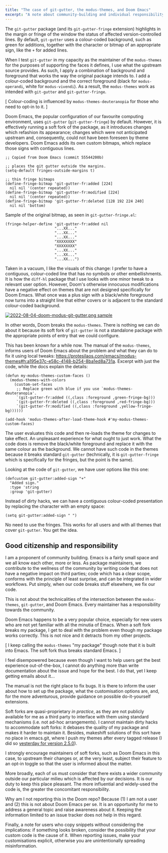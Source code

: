 ```yaml
---
title: "The case of git-gutter, the modus-themes, and Doom Emacs"
excerpt: "A note about community-building and individual responsibility in the Emacs space, using a specific example as a case in point."
---
```


The `git-gutter` package (and its `git-gutter-fringe` extension)
highlights in the margin or fringe of the window the status of affected
version-controlled lines.  By default, `git-gutter` uses a colour-coded
background, such as green for additions, together with the character or
bitmap of an appropriate sign, like the `+` for added lines.

When I test `git-gutter` in my capacity as the maintainer of the
`modus-themes` for the purposes of supporting the faces it defines, I
use what the upstream source provides.  As such, I apply a combination
of background and foreground that works the way the original package
intends to.  I add a colour-coded background and the correct foreground
(black for `modus-operandi`, white for `modus-vivendi`).  As a result,
the `modus-themes` work as intended with `git-gutter` and
`git-gutter-fringe`.

[ Colour-coding is influenced by `modus-themes-deuteranopia` for those
  who need to opt-in to it. ]

Doom Emacs, the popular configuration of our favourite computing
environment, uses `git-gutter` (`git-gutter-fringe`) by default.
However, it is effectively running a soft fork of the package, as it
introduces changes which refashion its appearance; changes which were
not anticipated upstream and, consequently, could not have been foreseen
by theme developers.  Doom Emacs adds its own custom bitmaps, which
replace those signs with contiguous lines.

```elisp
;; Copied from Doom Emacs (commit 55544200b)

;; places the git gutter outside the margins.
(setq-default fringes-outside-margins t)

;; thin fringe bitmaps
(define-fringe-bitmap 'git-gutter-fr:added [224]
  nil nil '(center repeated))
(define-fringe-bitmap 'git-gutter-fr:modified [224]
  nil nil '(center repeated))
(define-fringe-bitmap 'git-gutter-fr:deleted [128 192 224 240]
  nil nil 'bottom)
```

Sample of the original bitmap, as seen in `git-gutter-fringe.el`:

```elisp
(fringe-helper-define 'git-gutter-fr:added nil
                      "...XX..."
                      "...XX..."
                      "...XX..."
                      "XXXXXXXX"
                      "XXXXXXXX"
                      "...XX..."
                      "...XX..."
                      "...XX...")
```

Taken in a vacuum, I like the visuals of this change: I prefer to have a
contiguous, colour-coded line that has no symbols or other
embellishments.  It is how the `diff-hl` package that I use looks with
one minor tweak to a relevant user option.  However, Doom's otherwise
innocuous modifications have a negative effect on themes that are not
designed specifically for Doom Emacs.  What once was a plus sign with a
black/white foreground now turns into a straight line that either covers
or is adjacent to the standard colour-coded background.

<a href="{{'/assets/images/attachments/2022-08-04-doom-modus-git-gutter.png' | absolute_url }}"><img alt="2022-08-04-doom-modus-git-gutter.png sample" src="{{ '/assets/images/attachments/2022-08-04-doom-modus-git-gutter.png' | absolute_url }}"/></a>

In other words, Doom breaks the `modus-themes`.  There is nothing we can
do about it because its soft fork of `git-gutter` is not a standalone
package with the appropriate points of entry that we could configure.

This has been known for a while now.  The manual of the `modus-themes`,
informs users of Doom Emacs about the problem and what they can do to
fix it using local tweaks:
<https://protesilaos.com/emacs/modus-themes#h:a195e37c-e58c-4148-b254-8ba1ed8a731a>.
Excerpt with just the code, while the docs explain the details:

```elisp
(defun my-modus-themes-custom-faces ()
  (modus-themes-with-colors
    (custom-set-faces
     ;; Replace green with blue if you use `modus-themes-deuteranopia'.
     `(git-gutter-fr:added ((,class :foreground ,green-fringe-bg)))
     `(git-gutter-fr:deleted ((,class :foreground ,red-fringe-bg)))
     `(git-gutter-fr:modified ((,class :foreground ,yellow-fringe-bg))))))

(add-hook 'modus-themes-after-load-theme-hook #'my-modus-themes-custom-faces)
```

The user evaluates this code and then re-loads the theme for changes to
take effect.  An unpleasant experience for what ought to just work.
What the code does is remove the black/white foreground and replace it
with the same colour as the background.  We cannot have such code in the
themes because it breaks standard `git-gutter` (technically, it is
`git-gutter-fringe` which is specifically for the fringes, but the point
is the same).

Looking at the code of `git-gutter`, we have user options like this one:

```elisp
(defcustom git-gutter:added-sign "+"
  "Added sign."
  :type 'string
  :group 'git-gutter)
```

Instead of dirty hacks, we can have a contiguous colour-coded
presentation by replacing the character with an empty space:

```elisp
(setq git-gutter:added-sign " ")
```

No need to use the fringes.  This works for all users and with all
themes that cover `git-gutter`.  You get the idea.

## Good citizenship and responsibility

I am a proponent of community building.  Emacs is a fairly small space
and we all know each other, more or less.  As package maintainers, we
contribute to the wellness of the community by writing code that does
not have a negative impact on third parties; code which has a clear
scope, conforms with the principle of least surprise, and can be
integrated in wider workflows.  Put simply, when our code breaks stuff
elsewhere, we fix our code.

This is not about the technicalities of the intersection between the
`modus-themes`, `git-gutter`, and Doom Emacs.  Every maintainer has a
responsibility towards the community.

Doom Emacs happens to be a very popular choice, especially for new users
who are not yet familiar with all the minutia of Emacs.  When a soft
fork breaks my package, I get to deal with the problem even though my
package works correctly.  This is not nice and it detracts from my other
projects.

[ I keep calling the `modus-themes` "my package" though note that it is
  built into Emacs.  The soft fork thus breaks standard Emacs. ]

I feel disempowered because even though I want to help users get the
best experience out-of-the-box, I cannot do anything more than write
documentation about the issue and hope for the best.  I do that, yet I
keep getting emails about it...

The manual is not the right place to fix bugs.  It is there to inform
the user about how to set up the package, what the customisation options
are, and, for the more adventurous, provide guidance on possible
do-it-yourself extensions.

Soft forks are quasi-proprietary _in practice_, as they are not
publicly available for me as a third party to interface with them using
standard mechanisms (i.e. not ad-hoc arrangements).  I cannot maintain
dirty hacks to accommodate soft forks: it debases the quality of my
package and makes it harder to maintain it.  Besides, makeshift
solutions of this sort have no place in emacs.git, where I push my
themes after every tagged release (I did so [yesterday for version
2.5.0](https://protesilaos.com/codelog/2022-08-03-modus-themes-2-5-0/)).

I strongly encourage maintainers of soft forks, such as Doom Emacs in
this case, to upstream their changes or, at the very least, subject
their feature to an opt-in toggle so that the user is informed about the
matter.

More broadly, each of us must consider that there exists a wider
community outside our particular milieu which is affected by our
decisions.  It is our duty to keep this place pleasant.  The more
influential and widely-used the code is, the greater the concomitant
responsibility.

Why am I not reporting this in the Doom repo?  Because (1) I am not a
user and (2) this is not about Doom Emacs per se.  It is an opportunity
for me to address a general topic and raise awareness about it.  Keeping
the information limited to an issue tracker does not help in this
regard.

Finally, a note for users who copy snippets without considering the
implications: if something looks broken, consider the possibility that
your custom code is the cause of it.  When reporting issues, make your
customisations explicit, otherwise you are unintentionally spreading
misinformation.
